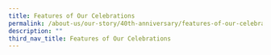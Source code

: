 ```yaml
---
title: Features of Our Celebrations
permalink: /about-us/our-story/40th-anniversary/features-of-our-celebrations/
description: ""
third_nav_title: Features of Our Celebrations
---
```

